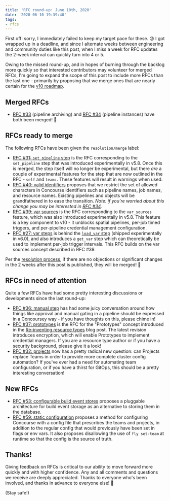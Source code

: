 ```yaml
---
title: 'RFC round-up: June 10th, 2020'
date: '2020-06-10 19:39:40'
tags:
- rfcs
---
```


First off: sorry, I immediately failed to keep my target pace for these. 😓 I got wrapped up in a deadline, and since I alternate weeks between engineering and community duties like this post, when I miss a week for RFC updates the 2-week interval can quickly turn into 4 or 5.

Owing to the missed round-up, and in hopes of burning through the backlog more quickly so that interested contributors may volunteer for merged RFCs, I'm going to expand the scope of this post to include more RFCs than the last one - primarily by proposing that we merge ones that are nearly certain for the [v10 roadmap](/posts/2019-07-17-core-roadmap-towards-v10/).

## Merged RFCs

- [RFC #33](https://github.com/concourse/rfcs/pull/33) (pipeline archiving) and [RFC #34](https://github.com/concourse/rfcs/pull/34) (pipeline instances) have both been merged! 🎉

## RFCs ready to merge

The following RFCs have been given the `resolution/merge` label:

- [RFC #31: `set_pipeline` step](https://github.com/concourse/rfcs/pull/31) is the RFC corresponding to the `set_pipeline` step that was introduced experimentally in v5.8. Once this is merged, the step itself will no longer be experimental, but there _are_ a couple of experimental features for the step that are now outlined in the RFC - `self` and `team:`. These features will result in warnings when used.
- [RFC #40: valid identifiers](https://github.com/concourse/rfcs/pull/40) proposes that we restrict the set of allowed characters in Concourse identifiers such as pipeline names, job names, and resource names. Existing pipelines and objects will be grandfathered in to ease the transition. _Note: if you're worried about this change you may be interested in [RFC #34](https://github.com/concourse/rfcs/pull/34)._
- [RFC #39: var sources](https://github.com/concourse/rfcs/pull/39) is the RFC corresponding to the `var_sources` feature, which was also introduced experimentally in v5.8. This feature is a key component to v10 - it unblocks spatial pipelines, per-job timed triggers, and per-pipeline credential management configuration.
- [RFC #27: var steps](https://github.com/concourse/rfcs/pull/27) is behind the [`load_var` step](https://concourse-ci.org/jobs.html#load-var-step) (shipped experimentally in v6.0), and also introduces a `get_var` step which can theoretically be used to implement per-job trigger intervals. This RFC builds on the var sources concept described in RFC #39.

Per the [resolution process](https://github.com/concourse/rfcs/blob/master/README.md#resolution), if there are no objections or significant changes in the 2 weeks after this post is published, they will be merged! 🚀

## RFCs in need of attention

Quite a few RFCs have had some pretty interesting discussions or developments since the last round-up:

- [RFC #36: manual step](https://github.com/concourse/rfcs/pull/36) has had some juicy conversation around how things like approval and manual gating in a pipeline should be expressed in a Concoursey way - if you have thoughts on this, please chime in!
- [RFC #37: prototypes](https://github.com/concourse/rfcs/pull/37) is the RFC for the "Prototypes" concept introduced in the [Re-inventing resource types](/posts/2019-10-15-reinventing-resource-types/) blog post. The latest revision introduces encryption, which will enable Prototypes to implement credential managers. If you are a resource type author or if you have a security background, please give it a look!
- [RFC #32: projects](https://github.com/concourse/rfcs/pull/32) now has a pretty radical new question: can Projects replace Teams in order to provide more complete cluster config automation? If you've ever had a need for automating team configuration, or if you have a thirst for GitOps, this should be a pretty interesting conversation!

## New RFCs

- [RFC #53: configurable build event stores](https://github.com/concourse/rfcs/pull/53) proposes a pluggable architecture for build event storage as an alternative to storing them in the database.
- [RFC #59: static configuration](https://github.com/concourse/rfcs/pull/59) proposes a method for configuring Concourse with a config file that prescribes the teams and projects, in addition to the regular config that would previously have been set in flags or env vars. It also proposes disallowing the use of `fly set-team` at runtime so that the config is the source of truth.

## Thanks!

Giving feedback on RFCs is critical to our ability to move forward more quickly and with higher confidence. Any and all comments and questions we receive are deeply appreciated. Thanks to everyone who's been involved, and thanks in advance to everyone else! 🙂

(Stay safe!)

